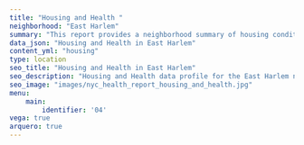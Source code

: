 ```yaml
---
title: "Housing and Health "
neighborhood: "East Harlem"
summary: "This report provides a neighborhood summary of housing conditions and related health outcomes. It also describes population characteristics that can increase vulnerability to housing hazards."
data_json: "Housing and Health in East Harlem"
content_yml: "housing"
type: location
seo_title: "Housing and Health in East Harlem"
seo_description: "Housing and Health data profile for the East Harlem neighborhood of NYC."
seo_image: "images/nyc_health_report_housing_and_health.jpg"
menu:
    main:
        identifier: '04'
vega: true
arquero: true
---
```


